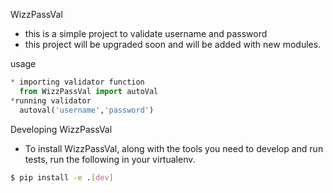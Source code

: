 WizzPassVal
* this is a simple project to validate username and password
* this project will be upgraded soon and will be added with new modules. 

usage 
```python
* importing validator function
  from WizzPassVal import autoVal
*running validator
  autoval('username','password')
```
Developing WizzPassVal
* To install WizzPassVal, along with the tools you need to develop
   and run tests, run the following
  in your virtualenv.
```bash
$ pip install -e .[dev]
```
